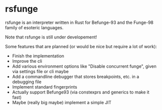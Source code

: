 # rsfunge

rsfunge is an interpreter written in Rust for Befunge-93 and the Funge-98 family of esoteric languages.

Note that rsfunge is still under developement!

Some features that are planned (or would be nice but require a lot of work):
* Finish the implementation
* Improve the cli
* Add various environment options like "Disable concurrent funge", given via settings file or cli maybe
* Add a commandline debugger that stores breakpoints, etc. in a debugging file
* Implement standard fingerprints
* Actually support Befunge93 (via constexprs and generics to make it fast)
* Maybe (really big maybe) implement a simple JIT


